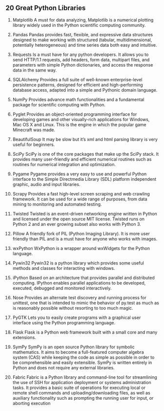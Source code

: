 ## 20 Great Python Libraries

1. Matplotlib A must for data analyzing, Matplotlib is a numerical plotting library widely used in the Python scientific computing community.

2. Pandas Pandas provides fast, flexible, and expressive data structures designed to make working with structured (tabular, multidimensional, potentially heterogeneous) and time series data both easy and intuitive.

3. Requests Is a must have for any python developers. It allows you to send HTTP/1.1 requests, add headers, form data, multipart files, and parameters with simple Python dictionaries, and access the response data in the same way.

4. SQLAlchemy Provides a full suite of well-known enterprise-level persistence patterns, designed for efficient and high-performing database access, adapted into a simple and Pythonic domain language.

5. NumPy Provides advance math functionalities and a fundamental package for scientific computing with Python.

6. Pyglet Provides an object-oriented programming interface for developing games and other visually-rich applications for Windows, Mac OS X and Linux. This is the engine in which the popular game Minecraft was made.

7. BeautifulSoup It may be slow but it’s xml and html parsing library is very useful for beginners.

8. SciPy SciPy is one of the core packages that make up the SciPy stack. It provides many user-friendly and efficient numerical routines such as routines for numerical integration and optimization.

9. Pygame Pygame provides a very easy to use and powerful Python interface to the Simple Directmedia Library (SDL) platform independent graphic, audio and input libraries.

10. Scrapy Provides a fast high-level screen scraping and web crawling framework. It can be used for a wide range of purposes, from data mining to monitoring and automated testing.

11. Twisted Twisted is an event-driven networking engine written in Python and licensed under the open source MIT license. Twisted runs on Python 2 and an ever growing subset also works with Python 3.

12. Pillow A friendly fork of PIL (Python Imaging Library). It is more user friendly than PIL and is a must have for anyone who works with images.

13. wxPython WxPython is a wrapper around wxWidgets for the Python language.

14. Pywin32 Pywin32 is a python library which provides some useful methods and classes for interacting with windows.

15. iPython Based on an architecture that provides parallel and distributed computing. IPython enables parallel applications to be developed, executed, debugged and monitored interactively.

16. Nose Provides an alternate test discovery and running process for unittest, one that is intended to mimic the behavior of py.test as much as is reasonably possible without resorting to too much magic.

17. PyGTK Lets you to easily create programs with a graphical user interface using the Python programming language.

18. Flask Flask is a Python web framework built with a small core and many extensions.

19. SymPy SymPy is an open source Python library for symbolic mathematics. It aims to become a full-featured computer algebra system (CAS) while keeping the code as simple as possible in order to be comprehensible and easily extensible. SymPy is written entirely in Python and does not require any external libraries.

20. Fabric Fabric is a Python library and command-line tool for streamlining the use of SSH for application deployment or systems administration tasks. It provides a basic suite of operations for executing local or remote shell commands and uploading/downloading files, as well as auxiliary functionality such as prompting the running user for input, or aborting execution